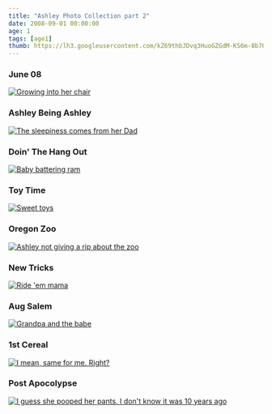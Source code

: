 ```yaml
---
title: "Ashley Photo Collection part 2"
date: 2008-09-01 00:00:00
age: 1
tags: [age1]
thumb: https://lh3.googleusercontent.com/kZ69thbJDvq3HuoGZGdM-KS6m-8b7OOo7dzLM5KArMKM8ULrzIktj2O_zC4_1EVJmsmRfxOT2kv6DKX7Hg=w293-h220
---
```



<div class="row">
    <div class="col-md-4">
        <h3>June 08</h3>
        <a href="https://get.google.com/albumarchive/108001626876662627571/album/AF1QipOfZIarZwFutJwW55-i1AS1saskxNKoj5u2gdku?authKey=COanxY_O48KOyAE"><img src="https://lh3.googleusercontent.com/kZ69thbJDvq3HuoGZGdM-KS6m-8b7OOo7dzLM5KArMKM8ULrzIktj2O_zC4_1EVJmsmRfxOT2kv6DKX7Hg=w293-h220" alt="Growing into her chair"/></a>
    </div>
    <div class="col-md-4">
        <h3>Ashley Being Ashley</h3>
        <a href="https://get.google.com/albumarchive/108001626876662627571/album/AF1QipOsdWXDsqlrbHZ6C2eu0R51farv3glUNS6soKft?authKey=COqy1Iacqonaaw"><img src="https://lh3.googleusercontent.com/JSJ3Xhzpxg3QeQaVmWFzAy8siPvSFEiLFVDH5h823zNyK5YiK2cx6LAL9n5SXVvZneZ3niVJb_7sZo3neA=w293-h220" alt="The sleepiness comes from her Dad"/></a>
    </div>
    <div class="col-md-4">
        <h3>Doin' The Hang Out</h3>
        <a href="https://get.google.com/albumarchive/108001626876662627571/album/AF1QipPuK9sJWAvckH5NjOAVti7hNVPNqw8zbUM7ABQT?authKey=CMWC0fHVqcnvmwE"><img src="https://lh3.googleusercontent.com/S_HfdWgVST5gmERRBMAlYkzlFUJz7MQyzECxMn3L61J5oYtiLYah2ATUxN1wYhuNvcjgMAa6qOEJ4SekcQ=w293-h220" alt="Baby battering ram"/></a>
    </div>
</div>
<div class="row">
    <div class="col-md-4">
        <h3>Toy Time</h3>
        <a href="https://get.google.com/albumarchive/108001626876662627571/album/AF1QipPmFHFJq1URpn5z5OeNcZ2cVS8AftUvbcFATmb-?authKey=CNLQotTwqfzEjwE"><img src="https://lh3.googleusercontent.com/71f7GIv-94n-xvAa-i21jSGvtpTvw0MKFu1wTBGzoS2dug-2gBjtOjoKtT07nHj7uYGE_dq3XuWJoYctB1E=w293-h220" alt="Sweet toys"/></a>
    </div>
    <div class="col-md-4">
        <h3>Oregon Zoo</h3>
        <a href="https://get.google.com/albumarchive/108001626876662627571/album/AF1QipNvl6POmsPpJFb8PRmSbcV2E49i_m6SHttanIvS?authKey=CJeZyNb_iJakWg"><img src="https://lh3.googleusercontent.com/Vcua0t9TS5y2I50kk7p3fStbzOvis0qSfsCCfNMNDbytW_WAdwQYUMV9_6WJDrgVErWZMyk4cLktrrC0zg=w293-h220" alt="Ashley not giving a rip about the zoo"/></a>
    </div>
    <div class="col-md-4">
        <h3>New Tricks</h3>
        <a href="https://get.google.com/albumarchive/108001626876662627571/album/AF1QipN1D3o7Qxg_fG-RZmoVife0vkDXwpJX1MUNGz7J?authKey=CM-D37uZyquP6wE"><img src="https://lh3.googleusercontent.com/6koEbM2E449OJW0Bd4RtdnIPsBq0URsyXjx31o5mwK7lUUS5ZEXkshQ_i7gJJgR96CADQuTWGjJt4ewGzA=w293-h220" alt="Ride 'em mama"/></a>
    </div>
</div>
<div class="row">
    <div class="col-md-4">
        <h3>Aug Salem</h3>
        <a href="https://get.google.com/albumarchive/108001626876662627571/album/AF1QipOAdHaHQknEhPix0UU_jVflH5mOB6Gjg4ygJxxR?authKey=CK6EpteU28iizwE"><img src="https://lh3.googleusercontent.com/e_SSu1uky6Xo9JuNCDncOklE9lch2zMrwDcdbm1nPckijaSmwQu9bh8op_XoiWy5vkh8KxGGTTJcTmvA364=w293-h220" alt="Grandpa and the babe"/></a>
    </div>
    <div class="col-md-4">
        <h3>1st Cereal</h3>
        <a href="https://get.google.com/albumarchive/108001626876662627571/album/AF1QipOJNi82dynkvxPleSAwAhMUU5bXz5gmltDdwDLn?authKey=CPmEttnktNfE-gE"><img src="https://lh3.googleusercontent.com/5-MFJHBIPecGvMCTM505UBzgDiMb-TfThYqQAvzCiVGSKDNSqDUN95pbiputg6aw4uiv3DLmbKhgwY6D1w=w293-h220" alt="I mean, same for me.  Right?"/></a>
    </div>
    <div class="col-md-4">
        <h3>Post Apocolypse</h3>
        <a href="https://get.google.com/albumarchive/108001626876662627571/album/AF1QipMWrGN_85rDjTU8OnzIG6shX56LBwltf4cMhuRq?authKey=CMfVuIDf74iDRA"><img src="https://lh3.googleusercontent.com/WAmxOTG5Yluna7CrePBAu8SmBitgn9BtDC4I_wi_nXT1NpVKbYkowbubGL1VovWlLWXlgJJ9bOTRDWpC5Q=w293-h220" alt="I guess she pooped her pants.  I don't know it was 10 years ago"/></a>
    </div>
</div>